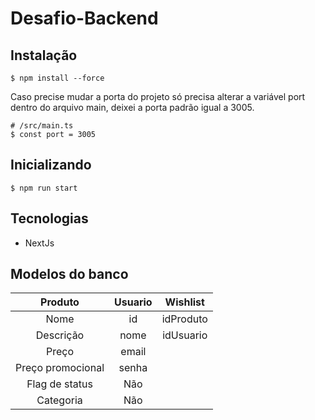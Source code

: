 # Desafio-Backend

## Instalação


    $ npm install --force


Caso precise mudar a porta do projeto só precisa alterar a variável port dentro do arquivo main, deixei a porta padrão igual a 3005.

    # /src/main.ts
    $ const port = 3005 

## Inicializando

    $ npm run start

## Tecnologias

- NextJs

## Modelos do banco

|       Produto     |    Usuario   |    Wishlist   |
| :---------------: | :----------: |  :----------: |
|       Nome        |     id       |   idProduto   |
|     Descrição     |     nome     |   idUsuario   |
|       Preço       |     email    |               |
| Preço promocional |     senha    |               |
|  Flag de status   |     Não      |               |
|     Categoria     |     Não      |               |

